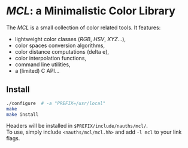 *MCL*: a Minimalistic Color Library
===================================

The *MCL* is a small collection of color related tools. It features:
  * lightweight color classes (*RGB*, *HSV*, *XYZ*...),
  * color spaces conversion algorithms,
  * color distance computations (delta e),
  * color interpolation functions,
  * command line utilities,
  * a (limited) C API...


Install
-------

``` bash
./configure  # -a "PREFIX=/usr/local"
make
make install
```

Headers will be installed in `$PREFIX/include/nauths/mcl/`.  
To use, simply include `<nauths/mcl/mcl.hh>` and add `-l mcl` to your link flags.
